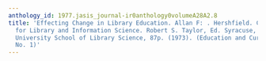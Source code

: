 ```yaml
---
anthology_id: 1977.jasis_journal-ir0anthology0volumeA28A2.8
title: 'Effecting Change in Library Education. Allan F: . Hershfield. Curriculum Design
  for Library and Information Science. Robert S. Taylor, Ed. Syracuse, NY: Syracuse
  University School of Library Science, 87p. (1973). (Education and Curriculum Series
  No. 1)'
---
```

